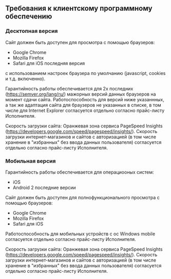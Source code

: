 ## Требования к клиентскому программному обеспечению
### Десктопная версия
Сайт должен быть доступен для просмотра с помощью браузеров:
* Google Chrome
* Mozilla Firefox
* Safari для iOS последняя версия

с использованием настроек браузера по умолчанию (javascript, cookies и т.д. включенно).

Гарантийность работы обеспечивается для 2х последних (https://semver.org/lang/ru/) мажорных версий данных браузеров на момент сдачи сайта.
Работоспособность для версий ниже указаннных, а так же адаптация сайта для браузеров не указанных в списке, в том числе для Internet Explorer согласуется отдельно согласно прайс-листу Исполнителя.

Cкорость загрузки сайта: 
Оранжевая зона сервиса PageSpeed Insights (https://developers.google.com/speed/pagespeed/insights/). Скорость загрузки интернет-магазинов и сайтов с авторизацией (в том числе хранение в "избранных" без ввода данных пользователя) согласуется отдельно согласно прайс-листу Исполнителя.

### Мобильная версия
Гарантийность работы обеспечивается для операциооных систем:
- iOS
- Android 2 последние версии

Сайт должен быть доступен для полнофункционального просмотра с помощью браузеров:
* Google Chrome
* Mozilla Firefox
* Safari для iOS

Работоспособность для мобильных устройств с ос Windows mobile согласуется отдельно согласно прайс-листу Исполнителя.

Cкорость загрузки сайта: 
Оранжевая зона сервиса PageSpeed Insights (https://developers.google.com/speed/pagespeed/insights/). Скорость загрузки интернет-магазинов и сайтов с авторизацией (в том числе хранение в "избранных" без ввода данных пользователя) согласуется отдельно согласно прайс-листу Исполнителя.


